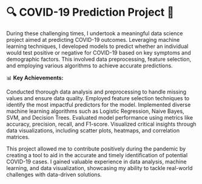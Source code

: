 # 🔍 **COVID-19 Prediction Project** 🦠

During these challenging times, I undertook a meaningful data science project aimed at predicting COVID-19 outcomes. Leveraging machine learning techniques, I developed models to predict whether an individual would test positive or negative for COVID-19 based on key symptoms and demographic factors. This involved data preprocessing, feature selection, and employing various algorithms to achieve accurate predictions.

📊 **Key Achievements:**

Conducted thorough data analysis and preprocessing to handle missing values and ensure data quality.
Employed feature selection techniques to identify the most impactful predictors for the model.
Implemented diverse machine learning algorithms such as Logistic Regression, Naive Bayes, SVM, and Decision Trees.
Evaluated model performance using metrics like accuracy, precision, recall, and F1-score.
Visualized critical insights through data visualizations, including scatter plots, heatmaps, and correlation matrices.

This project allowed me to contribute positively during the pandemic by creating a tool to aid in the accurate and timely identification of potential COVID-19 cases. I gained valuable experience in data analysis, machine learning, and data visualization, showcasing my ability to tackle real-world challenges with data-driven solutions.
